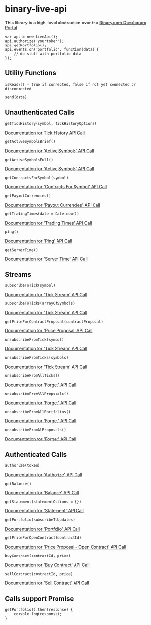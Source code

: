 # binary-live-api

This library is a high-level abstraction over the [Binary.com Developers Portal](https://developers.binary.com)

```
var api = new LiveApi();
api.authorize('yourtoken');
api.getPortfolio();
api.events.on('portfolio', function(data) {
    // do stuff with portfolio data
});
```


## Utility Functions

```
isReady() - true if connected, false if not yet connected or disconnected
```

```
send(data)
```

## Unauthenticated Calls

```
getTickHistory(symbol, tickHistoryOptions)
```

[Documentation for Tick History API Call](https://developers.binary.com/api/#ticks)

```
getActiveSymbolsBrief()
```

[Documentation for 'Active Symbols' API Call](https://developers.binary.com/api/#active_symbols)

```
getActiveSymbolsFull()
```

[Documentation for 'Active Symbols' API Call](https://developers.binary.com/api/#active_symbols)

```
getContractsForSymbol(symbol)
```

[Documentation for 'Contracts For Symbol' API Call](https://developers.binary.com/api/#contracts_for)

```
getPayoutCurrencies()
```

[Documentation for 'Payout Currencies' API Call](https://developers.binary.com/api/#payout_currencies)

```
getTradingTimes(date = Date.now())
```

[Documentation for 'Trading Times' API Call](https://developers.binary.com/api/#trading_times)

```
ping()
```

[Documentation for 'Ping' API Call](https://developers.binary.com/api/#ping)

```
getServerTime()
```

[Documentation for 'Server Time' API Call](https://developers.binary.com/api/#time)


## Streams

```
subscribeToTick(symbol)
```

[Documentation for 'Tick Stream' API Call](https://developers.binary.com/api/#tick)

```
subscribeToTicks(arrayOfSymbols)
```

[Documentation for 'Tick Stream' API Call](https://developers.binary.com/api/#tick)

```
getPriceForContractProposal(contractProposal)
```

[Documentation for 'Price Proposal' API Call](https://developers.binary.com/api/#proposal)

```
unsubscribeFromTick(symbol)
```

[Documentation for 'Tick Stream' API Call](https://developers.binary.com/api/#tick)

```
unsubscribeFromTicks(symbols)
```

[Documentation for 'Tick Stream' API Call](https://developers.binary.com/api/#tick)

```
unsubscribeFromAllTicks()
```

[Documentation for 'Forget' API Call](https://developers.binary.com/api/#forget)

```
unsubscribeFromAllProposals()
```

[Documentation for 'Forget' API Call](https://developers.binary.com/api/#forget)

```
unsubscribeFromAllPortfolios()
```

[Documentation for 'Forget' API Call](https://developers.binary.com/api/#forget)

```
unsubscribeFromAlProposals()
```

[Documentation for 'Forget' API Call](https://developers.binary.com/api/#forget)


## Authenticated Calls

```
authorize(token)
```

[Documentation for 'Authorize' API Call](https://developers.binary.com/api/#authorize)

```
getBalance()
```

[Documentation for 'Balance' API Call](https://developers.binary.com/api/#balance)

```
getStatement(statementOptions = {})
```

[Documentation for 'Statement' API Call](https://developers.binary.com/api/#statement)

```
getPortfolio(subscribeToUpdates)
```

[Documentation for 'Portfolio' API Call](https://developers.binary.com/api/#portfolio)

```
getPriceForOpenContract(contractId)
```

[Documentation for 'Price Proposal - Open Contract' API Call](https://developers.binary.com/api/#proposal_open_contract)

```
buyContract(contractId, price)
```

[Documentation for 'Buy Contract' API Call](https://developers.binary.com/api/#buy)

```
sellContract(contractId, price)
```

[Documentation for 'Sell Contract' API Call](https://developers.binary.com/api/#sell)


## Calls support Promise

```
getPortfolio().then(response) {
    console.log(response);
}
```
